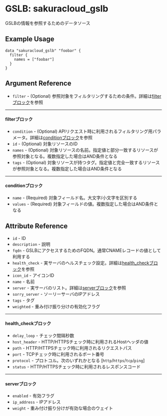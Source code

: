 # GSLB: sakuracloud_gslb

GSLBの情報を参照するためのデータソース

## Example Usage

```hcl
data "sakuracloud_gslb" "foobar" {
  filter {
    names = ["foobar"]
  }
}
```

## Argument Reference

* `filter` - (Optional) 参照対象をフィルタリングするための条件。詳細は[filterブロック](#filter)を参照 

---

#### filterブロック

* `condition` - (Optional) APIリクエスト時に利用されるフィルタリング用パラメータ。詳細は[conditionブロック](#condition)を参照  
* `id` - (Optional) 対象リソースのID 
* `names` - (Optional) 対象リソースの名前。指定値と部分一致するリソースが参照対象となる。複数指定した場合はAND条件となる  
* `tags` - (Optional) 対象リソースが持つタグ。指定値と完全一致するリソースが参照対象となる。複数指定した場合はAND条件となる

---

#### conditionブロック

* `name` - (Required) 対象フィールド名。大文字/小文字を区別する  
* `values` - (Required) 対象フィールドの値。複数指定した場合はAND条件となる

## Attribute Reference

* `id` - ID
* `description` - 説明
* `fqdn` - GSLBにアクセスするためのFQDN。通常CNAMEレコードの値として利用する
* `health_check` - 実サーバのヘルスチェック設定。詳細は[health_checkブロック](#health_check)を参照
* `icon_id` - アイコンID
* `name` - 名前
* `server` - 実サーバのリスト。詳細は[serverブロック](#server)を参照
* `sorry_server` - ソーリーサーバのIPアドレス
* `tags` - タグ
* `weighted` - 重み付け振り分けの有効化フラグ

---

#### health_checkブロック

* `delay_loop` - チェック間隔秒数
* `host_header` - HTTP/HTTPSチェック時に利用されるHostヘッダの値
* `path` - HTTP/HTTPSチェック時に利用されるリクエストパス
* `port` - TCPチェック時に利用されるポート番号
* `protocol` - プロトコル。次のいずれかとなる [`http`/`https`/`tcp`/`ping`]
* `status` - HTTP/HTTPSチェック時に利用されるレスポンスコード

---

#### serverブロック

* `enabled` - 有効フラグ
* `ip_address` - IPアドレス
* `weight` - 重み付け振り分けが有効な場合のウェイト


